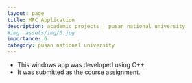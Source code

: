 ```yaml
---
layout: page
title: MFC Application
description: academic projects | pusan national university
#img: assets/img/6.jpg
importance: 6
category: pusan national university
---
```


* This windows app was developed using C++.
* It was submitted as the course assignment.